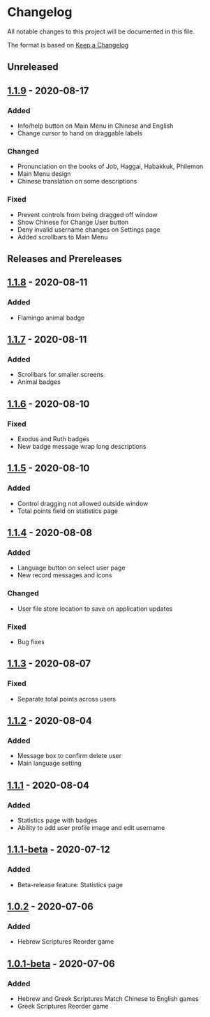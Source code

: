 # Changelog

All notable changes to this project will be documented in this file.

The format is based on [Keep a Changelog](https://keepachangelog.com/en/1.0.0/)

## Unreleased

## [1.1.9](https://github.com/kezizhou/bibleBooksChineseGame/releases/tag/v1.1.9) - 2020-08-17
### Added
- Info/help button on Main Menu in Chinese and English
- Change cursor to hand on draggable labels
### Changed
- Pronunciation on the books of Job, Haggai, Habakkuk, Philemon
- Main Menu design
- Chinese translation on some descriptions
### Fixed
- Prevent controls from being dragged off window
- Show Chinese for Change User button
- Deny invalid username changes on Settings page
- Added scrollbars to Main Menu

## Releases and Prereleases

## [1.1.8](https://github.com/kezizhou/bibleBooksChineseGame/releases/tag/v1.1.8) - 2020-08-11
### Added
- Flamingo animal badge

## [1.1.7](https://github.com/kezizhou/bibleBooksChineseGame/releases/tag/v1.1.7) - 2020-08-11
### Added
- Scrollbars for smaller screens
- Animal badges

## [1.1.6](https://github.com/kezizhou/bibleBooksChineseGame/releases/tag/v1.1.6) - 2020-08-10
### Fixed
- Exodus and Ruth badges
- New badge message wrap long descriptions

## [1.1.5](https://github.com/kezizhou/bibleBooksChineseGame/releases/tag/v1.1.5) - 2020-08-10
### Added
- Control dragging not allowed outside window
- Total points field on statistics page

## [1.1.4](https://github.com/kezizhou/bibleBooksChineseGame/releases/tag/v1.1.4) - 2020-08-08
### Added
- Language button on select user page
- New record messages and icons
### Changed
- User file store location to save on application updates
### Fixed
- Bug fixes

## [1.1.3](https://github.com/kezizhou/bibleBooksChineseGame/releases/tag/v1.1.3) - 2020-08-07
### Fixed
- Separate total points across users

## [1.1.2](https://github.com/kezizhou/bibleBooksChineseGame/releases/tag/v1.1.2) - 2020-08-04
### Added
- Message box to confirm delete user
- Main language setting

## [1.1.1](https://github.com/kezizhou/bibleBooksChineseGame/releases/tag/v1.1.1) - 2020-08-04
### Added
- Statistics page with badges
- Ability to add user profile image and edit username

## [1.1.1-beta](https://github.com/kezizhou/bibleBooksChineseGame/releases/tag/v1.1.1-beta) - 2020-07-12
### Added
- Beta-release feature: Statistics page

## [1.0.2](https://github.com/kezizhou/bibleBooksChineseGame/releases/tag/v1.0.2) - 2020-07-06
### Added
- Hebrew Scriptures Reorder game

## [1.0.1-beta](https://github.com/kezizhou/bibleBooksChineseGame/releases/tag/v1.0.1-beta) - 2020-07-06
### Added
- Hebrew and Greek Scriptures Match Chinese to English games
- Greek Scriptures Reorder game
